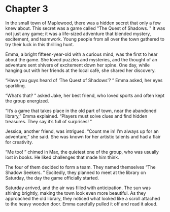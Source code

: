 # Chapter 3
In the small town of Maplewood, there was a hidden secret that only a few knew about. This secret was a game called "The Quest of Shadows. " It was not just any game; it was a life-sized adventure that blended mystery, excitement, and teamwork. Young people from all over the town gathered to try their luck in this thrilling hunt. 

Emma, a bright fifteen-year-old with a curious mind, was the first to hear about the game. She loved puzzles and mysteries, and the thought of an adventure sent shivers of excitement down her spine. One day, while hanging out with her friends at the local café, she shared her discovery. 

“Have you guys heard of ‘The Quest of Shadows’? ” Emma asked, her eyes sparkling. 

“What’s that? ” asked Jake, her best friend, who loved sports and often kept the group energized. 

“It’s a game that takes place in the old part of town, near the abandoned library,” Emma explained. “Players must solve clues and find hidden treasures. They say it’s full of surprises! ”

Jessica, another friend, was intrigued. “Count me in! I’m always up for an adventure,” she said. She was known for her artistic talents and had a flair for creativity. 

“Me too! ” chimed in Max, the quietest one of the group, who was usually lost in books. He liked challenges that made him think. 

The four of them decided to form a team. They named themselves “The Shadow Seekers. ” Excitedly, they planned to meet at the library on Saturday, the day the game officially started. 

Saturday arrived, and the air was filled with anticipation. The sun was shining brightly, making the town look even more beautiful. As they approached the old library, they noticed what looked like a scroll attached to the heavy wooden door. Emma carefully pulled it off and read it aloud. 
